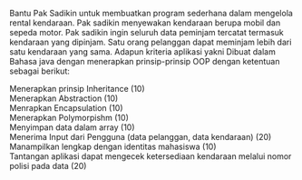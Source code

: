 Bantu Pak Sadikin untuk membuatkan program sederhana dalam mengelola rental kendaraan. Pak sadikin menyewakan kendaraan berupa mobil dan sepeda motor. Pak sadikin ingin seluruh data peminjam tercatat termasuk kendaraan yang dipinjam. Satu orang pelanggan dapat meminjam lebih dari satu kendaraan yang sama. Adapun kriteria aplikasi yakni Dibuat dalam Bahasa java dengan menerapkan prinsip-prinsip OOP dengan ketentuan sebagai berikut:

Menerapkan prinsip Inheritance (10)  
Menerapkan Abstraction (10)  
Menrapkan Encapsulation (10)  
Menerapkan Polymorpishm (10)  
Menyimpan data dalam array (10)  
Menerima Input dari Pengguna (data pelanggan, data kendaraan) (20)  
Manampilkan lengkap dengan identitas mahasiswa (10)  
Tantangan aplikasi dapat mengecek ketersediaan kendaraan melalui nomor polisi pada data (20)  
